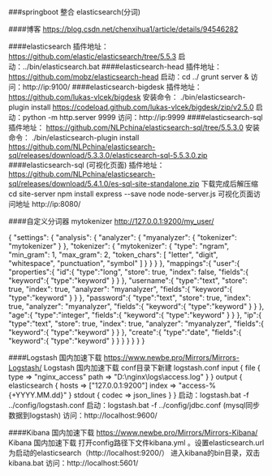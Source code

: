 ###springboot 整合 elasticsearch(分词)

####博客
https://blog.csdn.net/chenxihua1/article/details/94546282

####elasticsearch
插件地址：
https://github.com/elastic/elasticsearch/tree/5.5.3
启动：../bin/elasticsearch.bat
####elasticsearch-head
插件地址：
https://github.com/mobz/elasticsearch-head
启动：cd ../  grunt server &
访问：http://ip:9100/
####elasticsearch-bigdesk
插件地址：
https://github.com/lukas-vlcek/bigdesk
安装命令：
./bin/elasticsearch-plugin install https://codeload.github.com/lukas-vlcek/bigdesk/zip/v2.5.0
启动：python -m http.server 9999
访问：http://ip:9999
####elasticsearch-sql
插件地址：
https://github.com/NLPchina/elasticsearch-sql/tree/5.5.3.0
安装命令：
./bin/elasticsearch-plugin install https://github.com/NLPchina/elasticsearch-sql/releases/download/5.3.3.0/elasticsearch-sql-5.5.3.0.zip
####elasticsearch-sql (可视化页面)
插件地址：
https://github.com/NLPchina/elasticsearch-sql/releases/download/5.4.1.0/es-sql-site-standalone.zip
下载完成后解压缩
cd site-server
npm install express --save
node node-server.js 
可视化页面访问地址
http://ip:8080/

####自定义分词器 mytokenizer
http://127.0.0.1:9200/my_user/

{
	"settings": {
    	"analysis": {
    		"analyzer": {
        		"myanalyzer": {
        			"tokenizer": "mytokenizer"
        		}
    		},
    		"tokenizer": {
        		"mytokenizer": {
        		"type": "ngram",
        		"min_gram": 1,
        		"max_gram": 2,
        		"token_chars": [
            		"letter",
            		"digit",
            		"whitespace",
            		"punctuation",
            		"symbol"
        		]
        		}
    		}
    	}
	},
    "mappings":{
        "user":{
            "properties":{
                "id":{
                    "type":"long",
                    "store": true,
                    "index": false,
                    "fields":{
                        "keyword":{
                            "type":"keyword"
                        }
                    }
                },
                "username":{
                    "type":"text",
                    "store": true,
                    "index": true,
                    "analyzer": "myanalyzer",
                    "fields":{
                        "keyword":{
                            "type":"keyword"
                        }
                    }
                },
                "password":{
                    "type":"text",
                    "store": true,
                    "index": true,
                    "analyzer": "myanalyzer",
                    "fields":{
                        "keyword":{
                            "type":"keyword"
                        }
                    }
                },
                "age":{
                    "type":"integer",
                    "fields":{
                        "keyword":{
                            "type":"keyword"
                        }
                    }
                },
                "ip":{
                    "type":"text",
                    "store": true,
                    "index": true,
                    "analyzer": "myanalyzer",
                    "fields":{
                        "keyword":{
                            "type":"keyword"
                        }
                    }
                },
                "create":{
                    "type":"date",
                    "fields":{
                        "keyword":{
                            "type":"keyword"
                        }
                    }
                }
            }
        }
    }
}


####Logstash 国内加速下载
https://www.newbe.pro/Mirrors/Mirrors-Logstash/       Logstash 国内加速下载
conf目录下新建 logstash.conf
input {
    file {
		type => "nginx_access"
        path => "D:\nginx\logs\access.log"
    }
}
output {
    elasticsearch {
        hosts => ["127.0.0.1:9200"]
        index => "access-%{+YYYY.MM.dd}"
    }
    stdout {
        codec => json_lines
    }
}
启动：logstash.bat -f  ../config/logstash.conf
启动：logstash.bat -f  ../config/jdbc.conf (mysql同步数据到logstash)
访问：http://localhost:9600/

####Kibana 国内加速下载
https://www.newbe.pro/Mirrors/Mirrors-Kibana/  Kibana 国内加速下载
打开config路径下文件kibana.yml 。设置elasticsearch.url为启动的elasticsearch（http://localhost:9200/）
进入kibana的bin目录，双击kibana.bat
访问：http://localhost:5601/
